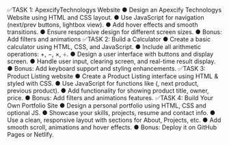 ✅TASK 1: ApexcifyTechnologys Website
● Design an Apexcify Technologys Website using HTML and CSS layout.
● Use JavaScript for navigation (next/prev buttons, lightbox view).
● Add hover effects and smooth transitions.
● Ensure responsive design for different screen sizes.
● Bonus: Add filters and animations
✅TASK 2: Build a Calculator
● Create a basic calculator using HTML, CSS, and JavaScript.
● Include all arithmetic operations: +, −, ×, ÷.
● Design a user interface with buttons and display screen.
● Handle user input, clearing screen, and real-time result display.
● Bonus: Add keyboard support and styling enhancements.
✅TASK 3: Product Listing website
● Create a Product Listing interface using HTML & styled with CSS.
● Use JavaScript for functions like (, next product, previous product).
● Add functionality for showing product title, owner, price.
● Bonus: Add filters and animations features.
✅TASK 4: Build Your Own Portfolio Site
● Design a personal portfolio using HTML, CSS and optional JS.
● Showcase your skills, projects, resume and contact info.
● Use a clean, responsive layout with sections for About, Projects, etc.
● Add smooth scroll, animations and hover effects.
● Bonus: Deploy it on GitHub Pages or Netlify.
